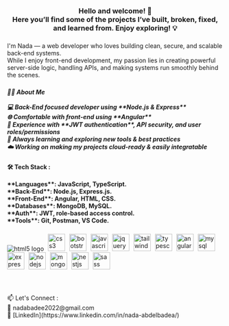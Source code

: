 <h3 align="center">Hello and welcome! 👋  <br>Here you’ll find some of the projects I’ve built, broken, fixed, and learned from. Enjoy exploring! 💡</h3>

###

<p align="left">I'm Nada — a web developer who loves building clean, secure, and scalable back-end systems.  <br>While I enjoy front-end development, my passion lies in creating powerful server-side logic, handling APIs, and making systems run smoothly behind the scenes.</p>

###

<h5 align="left">👩‍💻 About Me<br><br> 💻 Back-End focused developer using **Node.js & Express**<br>🌐 Comfortable with front-end using **Angular**<br> 🔐 Experience with **JWT authentication**, API security, and user roles/permissions<br> 🧠 Always learning and exploring new tools & best practices<br> ☁️ Working on making my projects cloud-ready & easily integratable</h5>

###

<h4 align="left">🛠️ Tech Stack :<br><br> **Languages**: JavaScript, TypeScript.<br> **Back-End**: Node.js, Express.js.<br> **Front-End**: Angular, HTML, CSS.<br>**Databases**: MongoDB, MySQL.<br>**Auth**: JWT, role-based access control.<br> **Tools**: Git, Postman, VS Code.</h4>

###

<div align="left">
  <img src="https://cdn.jsdelivr.net/gh/devicons/devicon/icons/html5/html5-original.svg" alt="html5 logo"  />
  <img width="2" />
  <img src="https://cdn.jsdelivr.net/gh/devicons/devicon/icons/css3/css3-original.svg" height="40" alt="css3 logo"  />
  <img width="2" />
  <img src="https://cdn.jsdelivr.net/gh/devicons/devicon/icons/bootstrap/bootstrap-original.svg" height="40" alt="bootstrap logo"  />
  <img width="2" />
  <img src="https://cdn.jsdelivr.net/gh/devicons/devicon/icons/javascript/javascript-original.svg" height="40" alt="javascript logo"  />
  <img width="2" />
  <img src="https://cdn.jsdelivr.net/gh/devicons/devicon/icons/jquery/jquery-original.svg" height="40" alt="jquery logo"  />
  <img width="2" />
  <img src="https://cdn.jsdelivr.net/gh/devicons/devicon/icons/tailwindcss/tailwindcss-original-wordmark.svg" height="40" alt="tailwindcss logo"  />
  <img width="2" />
  <img src="https://cdn.jsdelivr.net/gh/devicons/devicon/icons/typescript/typescript-original.svg" height="40" alt="typescript logo"  />
  <img width="2" />
  <img src="https://cdn.jsdelivr.net/gh/devicons/devicon/icons/angularjs/angularjs-original.svg" height="40" alt="angularjs logo"  />
  <img width="2" />
  <img src="https://cdn.jsdelivr.net/gh/devicons/devicon/icons/mysql/mysql-original.svg" height="40" alt="mysql logo"  />
  <img width="2" />
  <img src="https://cdn.jsdelivr.net/gh/devicons/devicon/icons/express/express-original.svg" height="40" alt="express logo"  />
  <img width="2" />
  <img src="https://cdn.jsdelivr.net/gh/devicons/devicon/icons/nodejs/nodejs-original.svg" height="40" alt="nodejs logo"  />
  <img width="2" />
  <img src="https://cdn.jsdelivr.net/gh/devicons/devicon/icons/mongodb/mongodb-original.svg" height="40" alt="mongodb logo"  />
  <img width="2" />
  <img src="https://cdn.jsdelivr.net/gh/devicons/devicon/icons/nestjs/nestjs-original.svg" height="40" alt="nestjs logo"  />
  <img width="2" />
  <img src="https://cdn.jsdelivr.net/gh/devicons/devicon/icons/sass/sass-original.svg" height="40" alt="sass logo"  />
</div>

###

<br clear="both">

<p align="left">📫 Let's Connect :<br>📧 nadabadee2022@gmail.com<br>💼 [LinkedIn](https://www.linkedin.com/in/nada-abdelbadea/)</p>

###
